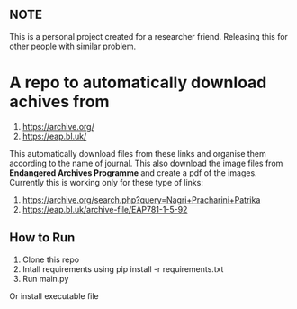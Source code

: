 ## NOTE
This is a personal project created for a researcher friend. Releasing this for other people with similar problem.

# A repo to automatically download achives from
1. https://archive.org/
2. https://eap.bl.uk/

This automatically download files from these links and organise them according to the name of journal. This also download the image files from **Endangered Archives Programme** and create a pdf of the images. Currently this is working only for these type of links:
1. https://archive.org/search.php?query=Nagri+Pracharini+Patrika
2. https://eap.bl.uk/archive-file/EAP781-1-5-92

## How to Run
1. Clone this repo
2. Intall requirements using pip install -r requirements.txt
3. Run main.py

Or install executable file 